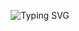 <p align="center">
  <img src="https://readme-typing-svg.herokuapp.com?font=Fira+Code&size=24&pause=1000&color=D16B86&center=true&vCenter=true&width=600&lines=Hello%2C+it's+Sakshi;I'm+a+Business%2FData+Analyst+Student" alt="Typing SVG" />
</p>




